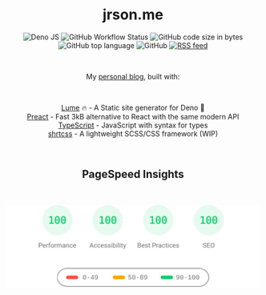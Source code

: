 <h1 align="center">jrson.me</h1>
<p align="center">
  <picture>
    <img src="https://img.shields.io/badge/built%20with-deno.land-000000?style=flat-square&amp;logo=deno&amp;logoColor=ffffff" alt="Deno JS" />
  </picture>
  <picture>
    <img src="https://img.shields.io/github/actions/workflow/status/jrson83/jrson.me/deploy-site.yml?branch=main&amp;style=flat-square&amp;logo=github" alt="GitHub Workflow Status" />
  </picture>
  <picture>
    <img src="https://img.shields.io/github/languages/code-size/jrson83/jrson.me?style=flat-square&amp;logo=visual-studio-code" alt="GitHub code size in bytes" />
  </picture>
  <picture>
    <img src="https://img.shields.io/github/languages/top/jrson83/jrson.me?logo=typescript&amp;style=flat-square" alt="GitHub top language" />
  </picture>
  <picture>
    <img src="https://img.shields.io/github/license/jrson83/jrson.me?style=flat-square" alt="GitHub" />
  </picture>
  <picture>
    <a href="https://jrson.me/feed.xml">
    <img src="https://img.shields.io/badge/rss-feed-F58025?logo=rss&logoColor=fff&style=flat-square" alt="RSS feed" />
    </a>
  </picture>
</p>
<br />
<p align="center">My <a href="https://jrson.me/">personal blog</a>, built with:</p>
<br />
<p align="center">
  <a href="https://lume.land/">Lume</a> 🔥 - A Static site generator for Deno 🦕<br />
  <a href="https://preactjs.com/">Preact</a> - Fast 3kB alternative to React with the same modern API<br />
  <a href="https://www.typescriptlang.org/">TypeScript</a> - JavaScript with syntax for types<br />
  <a href="https://github.com/jrson83/shrtcss">shrtcss</a> - A lightweight SCSS/CSS framework (WIP)<br />
</p>
<br />
<h2 align="center">PageSpeed Insights</h2>
<br />
<p align="center">
  <img src=".github/assets/pagespeed-insights-svg.glitch.svg" style="width:600px;" />
</p>
